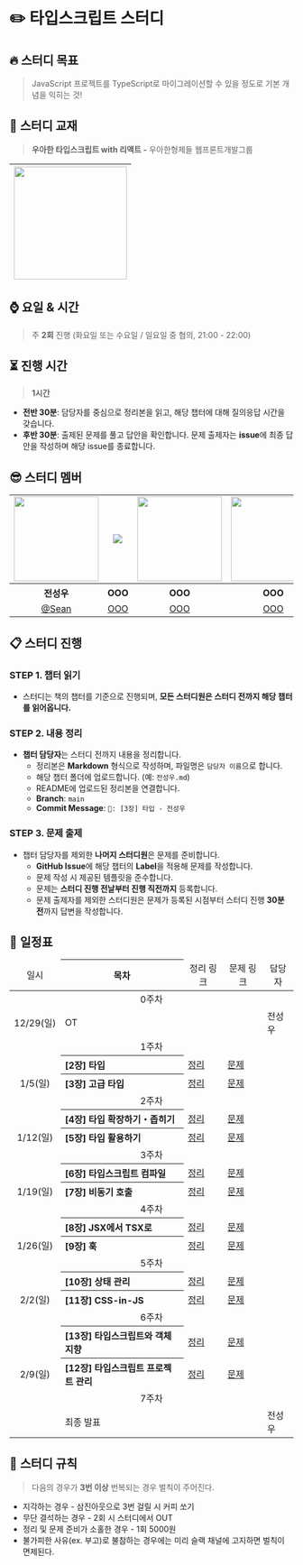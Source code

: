 # ✏️ 타입스크립트 스터디

<div align="left">

## **🔥 스터디 목표**

> JavaScript 프로젝트를 TypeScript로 마이그레이션할 수 있을 정도로 기본 개념을 익히는 것!

## **📘 스터디 교재**

> **우아한 타입스크립트 with 리액트 -** 우아한형제들 웹프론트개발그룹

| <img src="https://contents.kyobobook.co.kr/sih/fit-in/458x0/pdt/9791169211567.jpg" width="200px" /> |
| ------------------------------------------------------ |

## **⌚ 요일 & 시간**

> 주 **2회** 진행 (화요일 또는 수요일 / 일요일 중 협의, 21:00 - 22:00)

## **⏳ 진행 시간**

> **1시간**

- **전반 30분**: 담당자를 중심으로 정리본을 읽고, 해당 챕터에 대해 질의응답 시간을 갖습니다.
- **후반 30분**: 출제된 문제를 풀고 답안을 확인합니다. 문제 출제자는 **issue**에 최종 답안을 작성하며 해당 issue를 종료합니다.

## 😎 스터디 멤버

<table>
  <tbody>
    <tr>
      <td align="center"><img src="https://avatars.githubusercontent.com/u/172955596?v=4" width="150" /></td>
      <td align="center"><img src=" width="150" /></td>
      <td align="center"><img src="" width="150" /></td>
      <td align="center"><img src="" width="150" /></td>
      <td align="center"><img src="" width="150" /></td>
      <td align="center"><img src="" width="150" /></td>
    </tr>
    <tr>
      <th align="center">전성우</th>
      <th align="center">OOO</th>
      <th align="center">OOO</th>
      <th align="center">OOO</th>
      <th align="center">OOO</th>
      <th align="center">OOO</th>
    </tr>
    <tr>
      <td align="center" width="170"><a href="https://github.com/Castillou">@Sean</a></td>
      <td align="center" width="170"><a href="https://github.com/Castillou">OOO</a></td>
      <td align="center" width="170"><a href="https://github.com/Castillou">OOO</a></td>
      <td align="center" width="170"><a href="https://github.com/Castillou">OOO</a></td>
      <td align="center" width="170"><a href="https://github.com/Castillou">OOO</a></td>
      <td align="center" width="170"><a href="https://github.com/Castillou">OOO</a></td>
    </tr>
  </tbody>
</table>

## 📋 **스터디 진행**

### STEP 1. **챕터 읽기**

- 스터디는 책의 챕터를 기준으로 진행되며, **모든 스터디원은 스터디 전까지 해당 챕터를 읽어옵니다.**

### STEP 2. **내용 정리**

- **챕터 담당자**는 스터디 전까지 내용을 정리합니다.
  - 정리본은 **Markdown** 형식으로 작성하며, 파일명은 `담당자 이름`으로 합니다.
  - 해당 챕터 폴더에 업로드합니다.
    (예: `전성우.md`)
  - README에 업로드된 정리본을 연결합니다.
  - **Branch**: `main`
  - **Commit Message**: `🔖: [3장] 타입 - 전성우`

### STEP 3. **문제 출제**

- 챕터 담당자를 제외한 **나머지 스터디원**은 문제를 준비합니다.
  - **GitHub Issue**에 해당 챕터의 **Label**을 적용해 문제를 작성합니다.
  - 문제 작성 시 제공된 템플릿을 준수합니다.
  - 문제는 **스터디 진행 전날부터 진행 직전까지** 등록합니다.
  - 문제 출제자를 제외한 스터디원은 문제가 등록된 시점부터 스터디 진행 **30분 전**까지 답변을 작성합니다.

## **📅 일정표**

<table min-width="200">
  <thead height="50" >
    <tr>
      <td align="center">일시</td>
      <th align="center">목차</th>
      <td align="center">정리 링크</td>
      <td align="center">문제 링크</td>
      <td align="center">담당자</td>
    </tr>
  </thead>
  <tbody>
    <tr>
      <td align="center" colspan="5">0주차</td>
    </tr>
    <tr>
      <td align="center">12/29(일)</td>
      <td colspan="3">OT</td>
      <td>전성우</td>
    </tr>
    <tr>
      <td align="center" colspan="5">1주차</td>
    </tr>
    <tr>
      <td align="center"></td>
      <th align="left">[2장] 타입</th>
      <td><a href="https://github.com/Coding-Village-Protector/woowahan-ts/blob/main/%5B2%EC%9E%A5%5D%20%ED%83%80%EC%9E%85/%EC%9D%B4%EC%97%90%EC%8A%A4%EB%8D%94.md">정리</a>  </td>
      <td><a href="https://github.com/Coding-Village-Protector/woowahan-ts/issues?q=label%3A%22%5B2%EC%9E%A5%5D+%ED%83%80%EC%9E%85%22+is%3Aclosed">문제</a></td>
      <td></td>
    </tr>
    <tr>
      <td align="center">1/5(일)</td>
      <th align="left">[3장] 고급 타입</th>
      <td><a href="">정리</a></td>
      <td><a href="">문제</a></td>
      <td></td>
    </tr>
    <tr>
      <td align="center" colspan="5">2주차</td>
    </tr>
    <tr>
      <td align="center"></td>
      <th align="left">[4장] 타입 확장하기・좁히기</th>
      <td><a href="">정리</a></td>
      <td><a href="">문제</a></td>
      <td></td>
    </tr>
    <tr>
      <td align="center">1/12(일)</td>
      <th align="left">[5장] 타입 활용하기</th>
      <td><a href="">정리</a></td>
      <td><a href="">문제</a></td>
      <td></td>
    </tr>
    <tr>
      <td align="center" colspan="5">3주차</td>
    </tr>
    <tr>
      <td align="center"></td>
      <th align="left">[6장] 타입스크립트 컴파일</th>
      <td><a href="">정리</a></td>
      <td><a href="">문제</a></td>
      <td></td>
    </tr>
    <tr>
      <td align="center">1/19(일)</td>
      <th align="left">[7장] 비동기 호출</th>
      <td><a href="">정리</a></td>
      <td><a href="">문제</a></td>
      <td></td>
    </tr>
    <tr>
      <td align="center" colspan="5">4주차</td>
    </tr>
    <tr>
      <td align="center"></td>
      <th align="left">[8장] JSX에서 TSX로</th>
      <td><a href="">정리</a></td>
      <td><a href="">문제</a></td>
      <td></td>
    </tr>
    <tr>
      <td align="center">1/26(일)</td>
      <th align="left">[9장] 훅</th>
      <td><a href="">정리</a></td>
      <td><a href="">문제</a></td>
      <td></td>
    </tr>
    <tr>
      <td align="center" colspan="5">5주차</td>
    </tr>
    <tr>
      <td align="center"></td>
      <th align="left">[10장] 상태 관리</th>
      <td><a href="">정리</a></td>
      <td><a href="">문제</a></td>
      <td></td>
    </tr>
    <tr>
      <td align="center">2/2(일)</td>
      <th align="left">[11장] CSS-in-JS</th>
      <td><a href="">정리</a></td>
      <td><a href="">문제</a></td>
      <td></td>
    </tr>
    <tr>
      <td align="center" colspan="5">6주차</td>
    </tr>
    <tr>
      <td align="center"></td>
      <th align="left">[13장] 타입스크립트와 객체 지향</th>
      <td><a href="">정리</a></td>
      <td><a href="">문제</a></td>
      <td></td>
    </tr>
    <tr>
      <td align="center">2/9(일)</td>
      <th align="left">[12장] 타입스크립트 프로젝트 관리</th>
      <td><a href="">정리</a></td>
      <td><a href="">문제</a></td>
      <td></td>
    </tr>
    <tr>
      <td align="center" colspan="5">7주차</td>
    </tr>
    <tr>
      <td align="center"></td>
      <td colspan="3">최종 발표</td>
      <td>전성우</td>
    </tr>
  </tbody>
</table>

## **📃 스터디 규칙**

> 다음의 경우가 **3번 이상** 번복되는 경우 벌칙이 주어진다.

- 지각하는 경우 - 삼진아웃으로 3번 걸릴 시 커피 쏘기
- 무단 결석하는 경우 - 2회 시 스터디에서 OUT
- 정리 및 문제 준비가 소홀한 경우 - 1회 5000원
- 불가피한 사유(ex. 부고)로 불참하는 경우에는 미리 슬랙 채널에 고지하면 벌칙이 면제된다.

<br>
</div>
